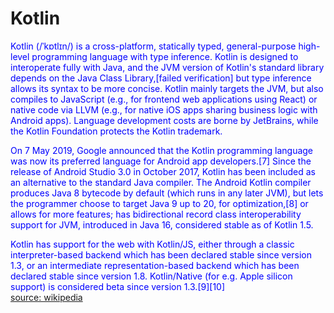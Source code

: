 
Kotlin
======


<font color="blue">Kotlin (/ˈkɒtlɪn/) is a cross-platform, statically typed, general-purpose high-level programming language with type inference. Kotlin is designed to interoperate fully with Java, and the JVM version of Kotlin's standard library depends on the Java Class Library,[failed verification]
but type inference allows its syntax to be more concise. Kotlin mainly targets the JVM, but also compiles to JavaScript (e.g., for frontend web applications using React) or native code via LLVM (e.g., for native iOS apps sharing business logic with Android apps). Language development costs are borne by JetBrains, while the Kotlin Foundation protects the Kotlin trademark.
</font>

<font color="blue">On 7 May 2019, Google announced that the Kotlin programming language was now its preferred language for Android app developers.[7] Since the release of Android Studio 3.0 in October 2017, Kotlin has been included as an alternative to the standard Java compiler. The Android Kotlin compiler produces Java 8 bytecode by default (which runs in any later JVM), but lets the programmer choose to target Java 9 up to 20, for optimization,[8] or allows for more features; has bidirectional record class interoperability support for JVM, introduced in Java 16, considered stable as of Kotlin 1.5.
</font>

<font color="blue">Kotlin has support for the web with Kotlin/JS, either through a classic interpreter-based backend which has been declared stable since version 1.3, or an intermediate representation-based backend which has been declared stable since version 1.8. Kotlin/Native (for e.g. Apple silicon support) is considered beta since version 1.3.[9][10]
</font>  
[source: wikipedia](https://en.wikipedia.org/wiki/Kotlin_(programming_language))